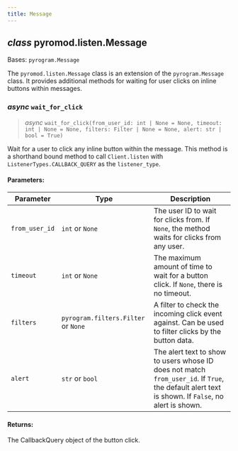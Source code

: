 ```yaml
---
title: Message
---
```


## *class* pyromod.listen.Message

Bases: `pyrogram.Message`

The `pyromod.listen.Message` class is an extension of the `pyrogram.Message` class. It provides additional methods for waiting
for user clicks on inline buttons within messages.

### *async* `wait_for_click`

> *async* `wait_for_click(from_user_id: int | None = None, timeout: int | None = None, filters: Filter | None = None, alert: str | bool = True)`

Wait for a user to click any inline button within the message. This method is a shorthand bound method to
call `Client.listen` with `ListenerTypes.CALLBACK_QUERY` as the `listener_type`.

#### Parameters:

Parameter | Type | Description
--- | --- | ---
`from_user_id` | `int` or `None` | The user ID to wait for clicks from. If `None`, the method waits for clicks from any user.
`timeout` | `int` or `None` | The maximum amount of time to wait for a button click. If `None`, there is no timeout.
`filters` | `pyrogram.filters.Filter` or `None` | A filter to check the incoming click event against. Can be used to filter clicks by the button data.
`alert` | `str` or `bool` | The alert text to show to users whose ID does not match `from_user_id`. If `True`, the default alert text is shown. If `False`, no alert is shown.

#### Returns:
The CallbackQuery object of the button click.

